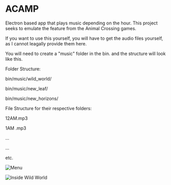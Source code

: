 # ACAMP

Electron based app that plays music depending on the hour.
This project seeks to emulate the feature from the Animal Crossing games.

If you want to use this yourself, you will have to get the audio files yourself,
as I cannot leagally provide them here. 

You will need to create a "music" folder in the bin. and the structure will look like this.



Folder Structure:

  bin/music/wild_world/
  
  bin/music/new_leaf/
  
  bin/music/new_horizons/
  
  
File Structure for their respective folders:

  12AM.mp3
  
  1AM .mp3
  
  ...
  
  ...
  
  etc.
  
  
  ![Menu](https://i.imgur.com/EO4FzaC.png)
  
  ![Inside Wild World](https://i.imgur.com/TePbTQ0.png)
  
